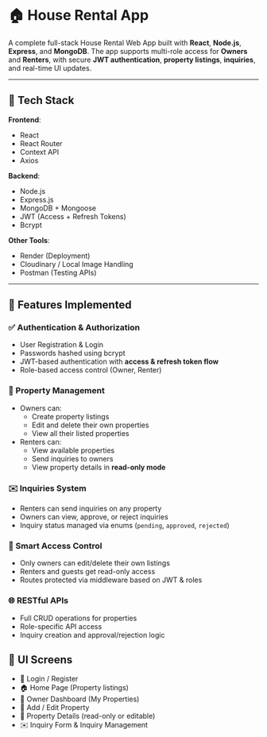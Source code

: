 # 🏠 House Rental App

A complete full-stack House Rental Web App built with **React**, **Node.js**, **Express**, and **MongoDB**. The app supports multi-role access for **Owners** and **Renters**, with secure **JWT authentication**, **property listings**, **inquiries**, and real-time UI updates.

---

## 🔧 Tech Stack

**Frontend**:  
- React  
- React Router  
- Context API  
- Axios  

**Backend**:  
- Node.js  
- Express.js  
- MongoDB + Mongoose  
- JWT (Access + Refresh Tokens)  
- Bcrypt  

**Other Tools**:  
- Render (Deployment)  
- Cloudinary / Local Image Handling  
- Postman (Testing APIs)

---

## 🔐 Features Implemented

### ✅ Authentication & Authorization
- User Registration & Login
- Passwords hashed using bcrypt
- JWT-based authentication with **access & refresh token flow**
- Role-based access control (Owner, Renter)

### 🏡 Property Management
- Owners can:
  - Create property listings
  - Edit and delete their own properties
  - View all their listed properties
- Renters can:
  - View available properties
  - Send inquiries to owners
  - View property details in **read-only mode**

### ✉️ Inquiries System
- Renters can send inquiries on any property
- Owners can view, approve, or reject inquiries
- Inquiry status managed via enums (`pending`, `approved`, `rejected`)

### 🧠 Smart Access Control
- Only owners can edit/delete their own listings
- Renters and guests get read-only access
- Routes protected via middleware based on JWT & roles

### 🌐 RESTful APIs
- Full CRUD operations for properties
- Role-specific API access
- Inquiry creation and approval/rejection logic

## 📸 UI Screens
- 🔐 Login / Register
- 🏠 Home Page (Property listings)
- 👤 Owner Dashboard (My Properties)
- 📝 Add / Edit Property
- 📄 Property Details (read-only or editable)
- ✉️ Inquiry Form & Inquiry Management

